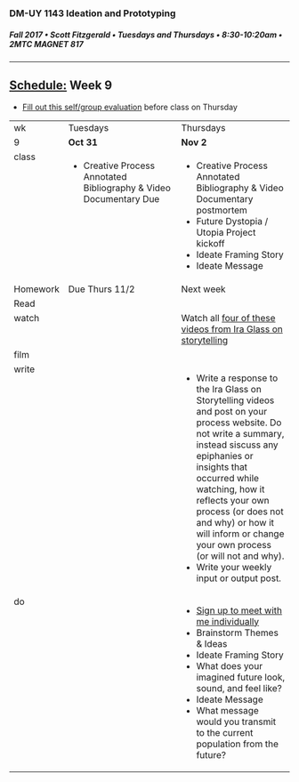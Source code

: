### DM-UY 1143 Ideation and Prototyping
##### Fall 2017 • Scott Fitzgerald • Tuesdays and Thursdays • 8:30-10:20am • 2MTC MAGNET 817

---
## [Schedule:](schedule.md) Week 9

<table>
<tr>
<td>wk</td>
<td>Tuesdays</td>
<td>Thursdays</td>
</tr>
<tr>
<td valign="top">9</td>
<td valign="top" width="48%"><strong>Oct 31</strong></td>
<td valign="top" width="48%"><strong>Nov 2</strong></td>
</tr>
<tr>
<td valign="top">class</td>
<td valign="top"><!-- Tuesday-->
<ul> <li>Creative Process Annotated Bibliography & Video Documentary Due</li>
</ul>
</td>
<!-- 2nd column class -->
<td valign="top" width="48%">
<!-- Thursday class  -->
<ul>  <li>Creative Process Annotated Bibliography & Video Documentary postmortem</li><li>Future Dystopia / Utopia Project kickoff</li>
<li>Ideate Framing Story</li>
<li>Ideate Message</li>
</ul>
</td>
</tr>
<!-- Homework -->
<tr>
<td valign="top">Homework</td>
<td>Due  Thurs  11/2</td>
<td>Next week</td>
</tr>
<!-- read -->
<tr><td valign="top">Read</td>
<td>
<!-- readings for Thurs-->
</td>
<td>
<!-- Readings for Mon-->
</td>
</tr>
<!-- watch -->
<tr>
  <td valign="top">watch</td>
  <td><!-- Due wed this week -->
</td>
  <td><!-- Due next monday -->
  Watch all <a href="https://www.youtube.com/watch?v=5pFI9UuC_fc&list=PLE108783228F1E008">four of these videos from Ira Glass on storytelling</a>
</td>
</tr>
<!-- film -->
<tr>
<td valign="top">film</td>
<td><!-- Due wed this week -->
</td>
<td><!-- Due next monday -->
</td>
</tr>
<!-- write -->
<tr>
<td valign="top">write</td>
<td><!-- Due wed this week -->
</td>
<td>
<!-- Due Mon next week --><ul>
<li>Write a response to the Ira Glass on Storytelling videos and post on your process website. Do not write a summary, instead siscuss any epiphanies or insights that occurred while watching, how it reflects your own process (or does not and why) or how it will inform or change your own process (or will not and why).</li>
<li>Write your weekly input or output post.</li>
</ul>
</td>
</tr>
<!-- do -->
<tr>
  <td valign="top">do</td>
  <td>
<!-- Due wed this week -->
</td><ul><li><a href="https://goo.gl/forms/uc3QPikiNP7AwaQu1">Fill out this self/group evaluation</a> before class on Thursday</li>
</ul>
  <td>
  <!-- Due Mon next week -->
  <ul>
  <li><a href="https://calendar.google.com/calendar/selfsched?sstoken=UU5jZVJkYmh0Sk4yfGRlZmF1bHR8YThjZDQ3NjAxYjJlMDNhMWZiNTQ5OWJiYjRjMDMxYTQ">Sign up to meet with me individually</a></li><li>Brainstorm Themes & Ideas</li>
<li>Ideate Framing Story</li>
<li>What does your imagined future look, sound, and feel like?</li>
<li>Ideate Message</li>
<li>What message would you transmit to the current population from the future?</li></ul>
  </td>
</table>